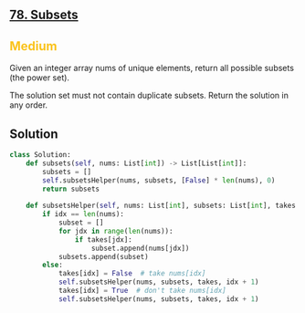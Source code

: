 ## [78. Subsets](https://leetcode.com/problems/subsets/)

<h2 style="color:#fac31d">Medium</h2>

Given an integer array nums of unique elements, return all possible subsets (the power set).

The solution set must not contain duplicate subsets. Return the solution in any order.

## Solution
```python
class Solution:
    def subsets(self, nums: List[int]) -> List[List[int]]:
        subsets = []
        self.subsetsHelper(nums, subsets, [False] * len(nums), 0)
        return subsets
        
    def subsetsHelper(self, nums: List[int], subsets: List[int], takes: List[bool], idx: int) -> None:
        if idx == len(nums):
            subset = []
            for jdx in range(len(nums)):
                if takes[jdx]:
                    subset.append(nums[jdx])
            subsets.append(subset)
        else:
            takes[idx] = False  # take nums[idx]
            self.subsetsHelper(nums, subsets, takes, idx + 1)
            takes[idx] = True  # don't take nums[idx]
            self.subsetsHelper(nums, subsets, takes, idx + 1)
```
